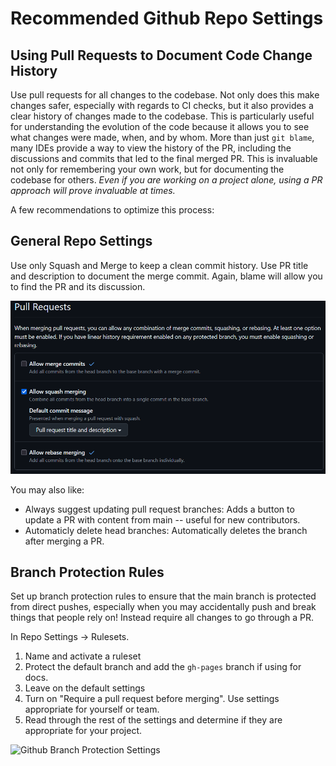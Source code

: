 # Recommended Github Repo Settings

## Using Pull Requests to Document Code Change History

Use pull requests for all changes to the codebase. Not only does this make changes safer, especially with regards to CI checks, but it also provides a clear history of changes made to the codebase. This is particularly useful for understanding the evolution of the code because it allows you to see what changes were made, when, and by whom. More than just `git blame`, many IDEs provide a way to view the history of the PR, including the discussions and commits that led to the final merged PR. This is invaluable not only for remembering your own work, but for documenting the codebase for others. *Even if you are working on a project alone, using a PR approach will prove invaluable at times.*

A few recommendations to optimize this process:

## General Repo Settings

Use only Squash and Merge to keep a clean commit history. Use PR title and description to document the merge commit. Again, blame will allow you to find the PR and its discussion. 

![Github Pull Request Settings](assets/gh-pr-settings.png)

You may also like:

- Always suggest updating pull request branches: Adds a button to update a PR with content from main -- useful for new contributors.
- Automaticly delete head branches: Automatically deletes the branch after merging a PR.

## Branch Protection Rules

Set up branch protection rules to ensure that the main branch is protected from direct pushes, especially when you may accidentally push and break things that people rely on! Instead require all changes to go through a PR.

In Repo Settings -> Rulesets.

1. Name and activate a ruleset
2. Protect the default branch and add the `gh-pages` branch if using for docs.
3. Leave on the default settings
4. Turn on "Require a pull request before merging". Use settings appropriate for yourself or team.
5. Read through the rest of the settings and determine if they are appropriate for your project.

![Github Branch Protection Settings](assets/gh-branch-protection-settings.png)

